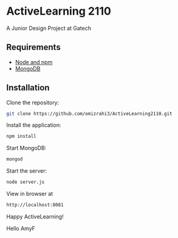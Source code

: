 # ActiveLearning 2110

A Junior Design Project at Gatech


## Requirements

- [Node and npm](http://nodejs.org)
- [MongoDB](https://mongodb.com)

## Installation

Clone the repository:
```bash
git clone https://github.com/omizrahi3/ActiveLearning2110.git
```
Install the application:
```bash
npm install
```
Start MongoDB:
```bash
mongod
```
Start the server:
```bash
node server.js
```
View in browser at
```bash
http://localhost:8081
```


Happy ActiveLearning!

Hello AmyF
